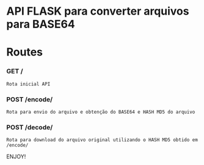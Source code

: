# API FLASK para converter arquivos para BASE64

# Routes

### GET /
`Rota inicial API`

### POST /encode/
`Rota para envio do arquivo e obtenção do BASE64 e HASH MD5 do arquivo`

### POST /decode/
`Rota para download do arquivo original utilizando o HASH MD5 obtido em /encode/`

ENJOY!